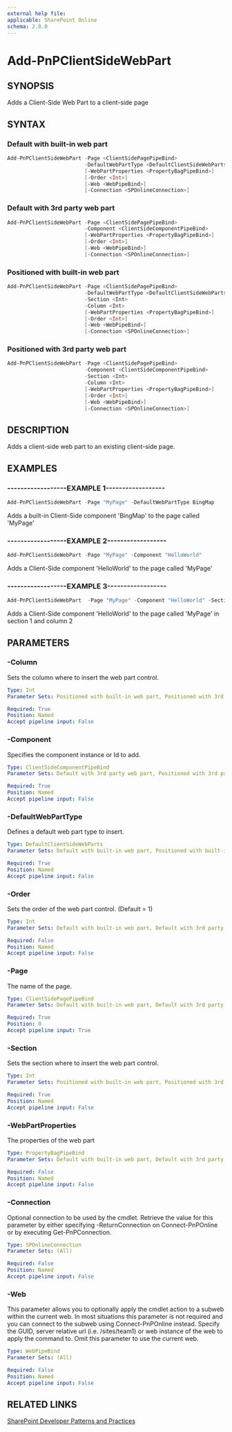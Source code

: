 ```yaml
---
external help file:
applicable: SharePoint Online
schema: 2.0.0
---
```

# Add-PnPClientSideWebPart

## SYNOPSIS
Adds a Client-Side Web Part to a client-side page

## SYNTAX 

### Default with built-in web part
```powershell
Add-PnPClientSideWebPart -Page <ClientSidePagePipeBind>
                         -DefaultWebPartType <DefaultClientSideWebParts>
                         [-WebPartProperties <PropertyBagPipeBind>]
                         [-Order <Int>]
                         [-Web <WebPipeBind>]
                         [-Connection <SPOnlineConnection>]
```

### Default with 3rd party web part
```powershell
Add-PnPClientSideWebPart -Page <ClientSidePagePipeBind>
                         -Component <ClientSideComponentPipeBind>
                         [-WebPartProperties <PropertyBagPipeBind>]
                         [-Order <Int>]
                         [-Web <WebPipeBind>]
                         [-Connection <SPOnlineConnection>]
```

### Positioned with built-in web part
```powershell
Add-PnPClientSideWebPart -Page <ClientSidePagePipeBind>
                         -DefaultWebPartType <DefaultClientSideWebParts>
                         -Section <Int>
                         -Column <Int>
                         [-WebPartProperties <PropertyBagPipeBind>]
                         [-Order <Int>]
                         [-Web <WebPipeBind>]
                         [-Connection <SPOnlineConnection>]
```

### Positioned with 3rd party web part
```powershell
Add-PnPClientSideWebPart -Page <ClientSidePagePipeBind>
                         -Component <ClientSideComponentPipeBind>
                         -Section <Int>
                         -Column <Int>
                         [-WebPartProperties <PropertyBagPipeBind>]
                         [-Order <Int>]
                         [-Web <WebPipeBind>]
                         [-Connection <SPOnlineConnection>]
```

## DESCRIPTION
Adds a client-side web part to an existing client-side page.

## EXAMPLES

### ------------------EXAMPLE 1------------------
```powershell
Add-PnPClientSideWebPart -Page "MyPage" -DefaultWebPartType BingMap
```

Adds a built-in Client-Side component 'BingMap' to the page called 'MyPage'

### ------------------EXAMPLE 2------------------
```powershell
Add-PnPClientSideWebPart -Page "MyPage" -Component "HelloWorld"
```

Adds a Client-Side component 'HelloWorld' to the page called 'MyPage'

### ------------------EXAMPLE 3------------------
```powershell
Add-PnPClientSideWebPart  -Page "MyPage" -Component "HelloWorld" -Section 1 -Column 2
```

Adds a Client-Side component 'HelloWorld' to the page called 'MyPage' in section 1 and column 2

## PARAMETERS

### -Column
Sets the column where to insert the web part control.

```yaml
Type: Int
Parameter Sets: Positioned with built-in web part, Positioned with 3rd party web part

Required: True
Position: Named
Accept pipeline input: False
```

### -Component
Specifies the component instance or Id to add.

```yaml
Type: ClientSideComponentPipeBind
Parameter Sets: Default with 3rd party web part, Positioned with 3rd party web part

Required: True
Position: Named
Accept pipeline input: False
```

### -DefaultWebPartType
Defines a default web part type to insert.

```yaml
Type: DefaultClientSideWebParts
Parameter Sets: Default with built-in web part, Positioned with built-in web part

Required: True
Position: Named
Accept pipeline input: False
```

### -Order
Sets the order of the web part control. (Default = 1)

```yaml
Type: Int
Parameter Sets: Default with built-in web part, Default with 3rd party web part, Positioned with built-in web part, Positioned with 3rd party web part

Required: False
Position: Named
Accept pipeline input: False
```

### -Page
The name of the page.

```yaml
Type: ClientSidePagePipeBind
Parameter Sets: Default with built-in web part, Default with 3rd party web part, Positioned with built-in web part, Positioned with 3rd party web part

Required: True
Position: 0
Accept pipeline input: True
```

### -Section
Sets the section where to insert the web part control.

```yaml
Type: Int
Parameter Sets: Positioned with built-in web part, Positioned with 3rd party web part

Required: True
Position: Named
Accept pipeline input: False
```

### -WebPartProperties
The properties of the web part

```yaml
Type: PropertyBagPipeBind
Parameter Sets: Default with built-in web part, Default with 3rd party web part, Positioned with built-in web part, Positioned with 3rd party web part

Required: False
Position: Named
Accept pipeline input: False
```

### -Connection
Optional connection to be used by the cmdlet. Retrieve the value for this parameter by either specifying -ReturnConnection on Connect-PnPOnline or by executing Get-PnPConnection.

```yaml
Type: SPOnlineConnection
Parameter Sets: (All)

Required: False
Position: Named
Accept pipeline input: False
```

### -Web
This parameter allows you to optionally apply the cmdlet action to a subweb within the current web. In most situations this parameter is not required and you can connect to the subweb using Connect-PnPOnline instead. Specify the GUID, server relative url (i.e. /sites/team1) or web instance of the web to apply the command to. Omit this parameter to use the current web.

```yaml
Type: WebPipeBind
Parameter Sets: (All)

Required: False
Position: Named
Accept pipeline input: False
```

## RELATED LINKS

[SharePoint Developer Patterns and Practices](http://aka.ms/sppnp)